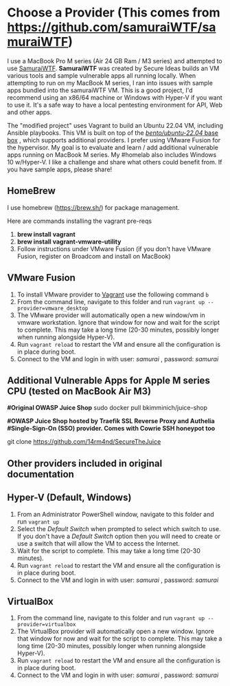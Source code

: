 # Choose a Provider (This comes from https://github.com/samuraiWTF/samuraiWTF)

I use a MacBook Pro M series (Air 24 GB Ram / M3 series) and attempted to use [SamuraiWTF](https://github.com/samuraiWTF/samuraiWTF).   **SamuraiWTF** was created by Secure Ideas builds an VM various tools and sample vulnerable apps all running locally.   When attempting to run on my MacBook M series, I ran into issues with sample apps bundled into the samuraiWTF VM.   This is a good project, I'd recommend using an x86/64 machine or Windows with Hyper-V if you want to use it.  It's a safe way to have a local pentesting environment for API, Web and other apps.

The "modified project" uses Vagrant to build an Ubuntu 22.04 VM, including Ansible playbooks.  This VM is built on top of the [*bento/ubuntu-22.04* base box](https://app.vagrantup.com/bento/boxes/ubuntu-22.04) , which supports additional providers.  I prefer using VMware Fusion for the hypervisor.  My goal is to evaluate and learn / add additional vulnerable apps running on MacBook M series.   My #homelab also includes Windows 10 w/Hyper-V.  I like a challenge and share what others could benefit from.   If you have sample apps, please share!

## HomeBrew

I use homebrew (https://brew.sh/) for package management.  

Here are commands installing the vagrant pre-reqs

1. **brew install vagrant**
2. **brew install vagrant-vmware-utility**
3. Follow instructions under VMware Fusion (if you don't have VMware Fusion, register on Broadcom and install on MacBook)

## VMware Fusion

1. To install VMware provider to [Vagrant](https://developer.hashicorp.com/vagrant/docs/providers/vmware/installation) use the following command `b`
2. From the command line, navigate to this folder and run `vagrant up --provider=vmware_desktop`
3. The VMware provider will automatically open a new window/vm in vmware workstation. Ignore that window for now and wait for the script to complete. This may take a long time (20-30 minutes, possibly longer when running alongside Hyper-V).
4. Run `vagrant reload` to restart the VM and ensure all the configuration is in place during boot.
5. Connect to the VM and login in with user: _samurai_ , password: _samurai_

## Additional Vulnerable Apps for Apple M series CPU (tested on MacBook Air M3)

**#Original OWASP Juice Shop**
sudo docker pull bkimminich/juice-shop

**#OWASP Juice Shop hosted by Traefik SSL Reverse Proxy and Authelia
#Single-Sign-On (SSO) provider. Comes with Cowrie SSH honeypot too**

git clone https://github.com/14rm4nd/SecureTheJuice

## Other providers included in original documentation

## Hyper-V (Default, Windows)

1. From an Administrator PowerShell window, navigate to this folder and run `vagrant up`
2. Select the _Default Switch_ when prompted to select which switch to use. If you don't have a _Default Switch_ option then you will need to create or use a switch that will allow the VM to access the Internet.
3. Wait for the script to complete. This may take a long time (20-30 minutes).
4. Run `vagrant reload` to restart the VM and ensure all the configuration is in place during boot.
5. Connect to the VM and login in with user: _samurai_ , password: _samurai_

## VirtualBox

1. From the command line, navigate to this folder and run `vagrant up --provider=virtualbox`
2. The VirtualBox provider will automatically open a new window. Ignore that window for now and wait for the script to complete. This may take a long time (20-30 minutes, possibly longer when running alongside Hyper-V).
3. Run `vagrant reload` to restart the VM and ensure all the configuration is in place during boot.
4. Connect to the VM and login in with user: _samurai_ , password: _samurai_

